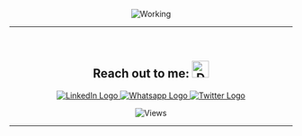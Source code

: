 <div id="header" align="center">

![Working](https://media.giphy.com/media/v1.Y2lkPTc5MGI3NjExZmY4NzQ3YjI1NzZiYWEwZTYzNmJhODZkZGQyNmI5OTdiMjcxY2IwMSZlcD12MV9pbnRlcm5hbF9naWZzX2dpZklkJmN0PWc/765ccrAiB0g9z6EApL/giphy.gif)
</div>

***
<br>

<div align="center">

## **Reach out to me:**  <img src="https://github.githubassets.com/images/icons/emoji/unicode/1f447.png?v8"  alt="Down" width="30">

<a href="https://www.linkedin.com/in/covenant-joshua-5080aa228" target="_blank">

![LinkedIn Logo](https://img.shields.io/badge/LinkedIn-blue?logo=linkedin&logoColor=White&style=for-the-badge)
</a>
<a href="https://wa.me/+2349060267865" target="_blank">
![Whatsapp Logo](https://img.shields.io/badge/whatsapp-white?logo=whatsapp&logoColor=White&style=for-the-badge)
</a>
<a href="https://twitter.com/cee_jay_777" target="_blank">
![Twitter Logo](https://img.shields.io/badge/twitter-blue?logo=twitter&logoColor=White&style=for-the-badge)
</a>
</div>
<div align="center">

![Views](https://komarev.com/ghpvc/?username=Ceejay-777)
</div>

***

